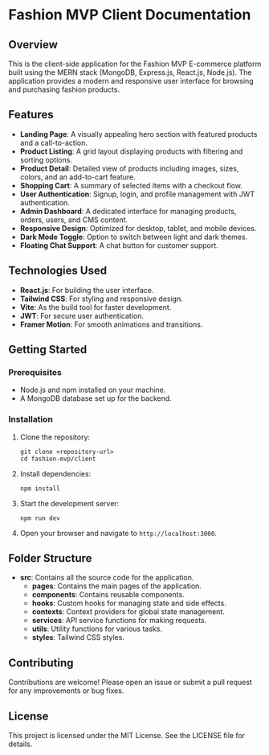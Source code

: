 # Fashion MVP Client Documentation

## Overview

This is the client-side application for the Fashion MVP E-commerce platform built using the MERN stack (MongoDB, Express.js, React.js, Node.js). The application provides a modern and responsive user interface for browsing and purchasing fashion products.

## Features

- **Landing Page**: A visually appealing hero section with featured products and a call-to-action.
- **Product Listing**: A grid layout displaying products with filtering and sorting options.
- **Product Detail**: Detailed view of products including images, sizes, colors, and an add-to-cart feature.
- **Shopping Cart**: A summary of selected items with a checkout flow.
- **User Authentication**: Signup, login, and profile management with JWT authentication.
- **Admin Dashboard**: A dedicated interface for managing products, orders, users, and CMS content.
- **Responsive Design**: Optimized for desktop, tablet, and mobile devices.
- **Dark Mode Toggle**: Option to switch between light and dark themes.
- **Floating Chat Support**: A chat button for customer support.

## Technologies Used

- **React.js**: For building the user interface.
- **Tailwind CSS**: For styling and responsive design.
- **Vite**: As the build tool for faster development.
- **JWT**: For secure user authentication.
- **Framer Motion**: For smooth animations and transitions.

## Getting Started

### Prerequisites

- Node.js and npm installed on your machine.
- A MongoDB database set up for the backend.

### Installation

1. Clone the repository:
   ```
   git clone <repository-url>
   cd fashion-mvp/client
   ```

2. Install dependencies:
   ```
   npm install
   ```

3. Start the development server:
   ```
   npm run dev
   ```

4. Open your browser and navigate to `http://localhost:3000`.

## Folder Structure

- **src**: Contains all the source code for the application.
  - **pages**: Contains the main pages of the application.
  - **components**: Contains reusable components.
  - **hooks**: Custom hooks for managing state and side effects.
  - **contexts**: Context providers for global state management.
  - **services**: API service functions for making requests.
  - **utils**: Utility functions for various tasks.
  - **styles**: Tailwind CSS styles.

## Contributing

Contributions are welcome! Please open an issue or submit a pull request for any improvements or bug fixes.

## License

This project is licensed under the MIT License. See the LICENSE file for details.